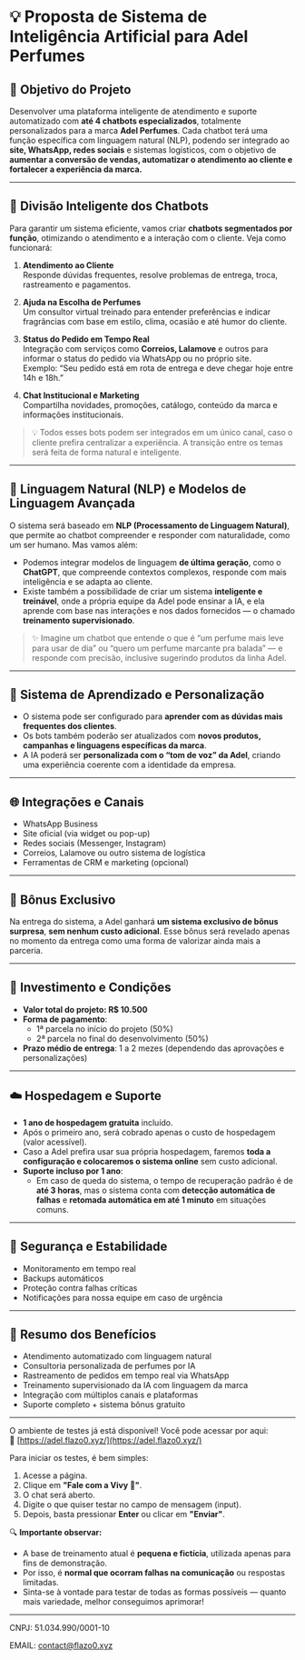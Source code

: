 # 💡 **Proposta de Sistema de Inteligência Artificial para Adel Perfumes**

## 🎯 **Objetivo do Projeto**
Desenvolver uma plataforma inteligente de atendimento e suporte automatizado com **até 4 chatbots especializados**, totalmente personalizados para a marca **Adel Perfumes**. Cada chatbot terá uma função específica com linguagem natural (NLP), podendo ser integrado ao **site, WhatsApp, redes sociais** e sistemas logísticos, com o objetivo de **aumentar a conversão de vendas, automatizar o atendimento ao cliente e fortalecer a experiência da marca.**

---

## 🤖 **Divisão Inteligente dos Chatbots**
Para garantir um sistema eficiente, vamos criar **chatbots segmentados por função**, otimizando o atendimento e a interação com o cliente. Veja como funcionará:

1. **Atendimento ao Cliente**  
   Responde dúvidas frequentes, resolve problemas de entrega, troca, rastreamento e pagamentos.

2. **Ajuda na Escolha de Perfumes**  
   Um consultor virtual treinado para entender preferências e indicar fragrâncias com base em estilo, clima, ocasião e até humor do cliente.

3. **Status do Pedido em Tempo Real**  
   Integração com serviços como **Correios, Lalamove** e outros para informar o status do pedido via WhatsApp ou no próprio site.  
   Exemplo: “Seu pedido está em rota de entrega e deve chegar hoje entre 14h e 18h.”

4. **Chat Institucional e Marketing**  
   Compartilha novidades, promoções, catálogo, conteúdo da marca e informações institucionais.

> 💡 Todos esses bots podem ser integrados em um único canal, caso o cliente prefira centralizar a experiência. A transição entre os temas será feita de forma natural e inteligente.

---

## 🧠 **Linguagem Natural (NLP) e Modelos de Linguagem Avançada**
O sistema será baseado em **NLP (Processamento de Linguagem Natural)**, que permite ao chatbot compreender e responder com naturalidade, como um ser humano. Mas vamos além:

- Podemos integrar modelos de linguagem **de última geração**, como o **ChatGPT**, que compreende contextos complexos, responde com mais inteligência e se adapta ao cliente.
- Existe também a possibilidade de criar um sistema **inteligente e treinável**, onde a própria equipe da Adel pode ensinar a IA, e ela aprende com base nas interações e nos dados fornecidos — o chamado **treinamento supervisionado**.

> ✨ Imagine um chatbot que entende o que é “um perfume mais leve para usar de dia” ou “quero um perfume marcante pra balada” — e responde com precisão, inclusive sugerindo produtos da linha Adel.

---

## 🔧 **Sistema de Aprendizado e Personalização**
- O sistema pode ser configurado para **aprender com as dúvidas mais frequentes dos clientes**.
- Os bots também poderão ser atualizados com **novos produtos, campanhas e linguagens específicas da marca**.
- A IA poderá ser **personalizada com o “tom de voz” da Adel**, criando uma experiência coerente com a identidade da empresa.

---

## 🌐 **Integrações e Canais**
- WhatsApp Business
- Site oficial (via widget ou pop-up)
- Redes sociais (Messenger, Instagram)
- Correios, Lalamove ou outro sistema de logística
- Ferramentas de CRM e marketing (opcional)

---

## 🎁 **Bônus Exclusivo**
Na entrega do sistema, a Adel ganhará **um sistema exclusivo de bônus surpresa**, **sem nenhum custo adicional**. Esse bônus será revelado apenas no momento da entrega como uma forma de valorizar ainda mais a parceria.

---

## 💸 **Investimento e Condições**
- **Valor total do projeto: R$ 10.500**
- **Forma de pagamento**:
  - 1ª parcela no início do projeto (50%)
  - 2ª parcela no final do desenvolvimento (50%)
- **Prazo médio de entrega**: 1 a 2 mezes (dependendo das aprovações e personalizações)

---

## ☁️ **Hospedagem e Suporte**
- **1 ano de hospedagem gratuita** incluído.
- Após o primeiro ano, será cobrado apenas o custo de hospedagem (valor acessível).
- Caso a Adel prefira usar sua própria hospedagem, faremos **toda a configuração e colocaremos o sistema online** sem custo adicional.
- **Suporte incluso por 1 ano**:
  - Em caso de queda do sistema, o tempo de recuperação padrão é de **até 3 horas**, mas o sistema conta com **detecção automática de falhas** e **retomada automática em até 1 minuto** em situações comuns.

---

## 🔐 **Segurança e Estabilidade**
- Monitoramento em tempo real
- Backups automáticos
- Proteção contra falhas críticas
- Notificações para nossa equipe em caso de urgência

---

## 🚀 **Resumo dos Benefícios**
- Atendimento automatizado com linguagem natural
- Consultoria personalizada de perfumes por IA
- Rastreamento de pedidos em tempo real via WhatsApp
- Treinamento supervisionado da IA com linguagem da marca
- Integração com múltiplos canais e plataformas
- Suporte completo + sistema bônus gratuito
  
---

O ambiente de testes já está disponível! Você pode acessar por aqui:  
🔗 [https://adel.flazo0.xyz/](https://adel.flazo0.xyz/)

Para iniciar os testes, é bem simples:  
1. Acesse a página.  
2. Clique em **"Fale com a Vivy 💬"**.  
3. O chat será aberto.  
4. Digite o que quiser testar no campo de mensagem (input).  
5. Depois, basta pressionar **Enter** ou clicar em **"Enviar"**.

🔍 **Importante observar:**  
- A base de treinamento atual é **pequena e fictícia**, utilizada apenas para fins de demonstração.  
- Por isso, é **normal que ocorram falhas na comunicação** ou respostas limitadas.  
- Sinta-se à vontade para testar de todas as formas possíveis — quanto mais variedade, melhor conseguimos aprimorar!

---

CNPJ: 51.034.990/0001-10

EMAIL: contact@flazo0.xyz
